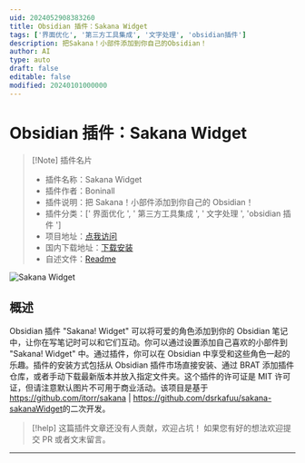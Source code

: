 ```yaml
---
uid: 2024052908383260
title: Obsidian 插件：Sakana Widget
tags: ['界面优化', '第三方工具集成', '文字处理', 'obsidian插件']
description: 把Sakana！小部件添加到你自己的Obsidian！
author: AI
type: auto
draft: false
editable: false
modified: 20240101000000
---
```


# Obsidian 插件：Sakana Widget

> [!Note] 插件名片
> - 插件名称：Sakana Widget
> - 插件作者：Boninall
> - 插件说明：把 Sakana！小部件添加到你自己的 Obsidian！
> - 插件分类：[' 界面优化 ', ' 第三方工具集成 ', ' 文字处理 ', 'obsidian 插件 ']
> - 项目地址：[点我访问](https://github.com/quorafind/obsidian-sakana-widget)
> - 国内下载地址：[下载安装](https://pkmer.cn/products/plugin/pluginMarket/?obsidian-sakana-widget)
> - 自述文件：[Readme](https://ghproxy.net/https://raw.githubusercontent.com/Quorafind/obsidian-sakana-widget/master/README.md)

![Sakana Widget](https://cdn.pkmer.cn/covers/obsidian-sakana-widget_new.gif!pkmer)

## 概述

Obsidian 插件 "Sakana! Widget" 可以将可爱的角色添加到你的 Obsidian 笔记中，让你在写笔记时可以和它们互动。你可以通过设置添加自己喜欢的小部件到 "Sakana! Widget" 中。通过插件，你可以在 Obsidian 中享受和这些角色一起的乐趣。插件的安装方式包括从 Obsidian 插件市场直接安装、通过 BRAT 添加插件仓库，或者手动下载最新版本并放入指定文件夹。这个插件的许可证是 MIT 许可证，但请注意默认图片不可用于商业活动。该项目是基于<https://github.com/itorr/sakana> | <https://github.com/dsrkafuu/sakana-sakanaWidget>的二次开发。

> [!help]
> 这篇插件文章还没有人贡献，欢迎占坑！
> 如果您有好的想法欢迎提交 PR 或者文末留言。

---




